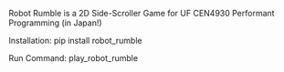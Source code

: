 Robot Rumble is a 2D Side-Scroller Game for UF CEN4930 Performant Programming (in Japan!)

Installation: pip install robot_rumble

Run Command: play_robot_rumble